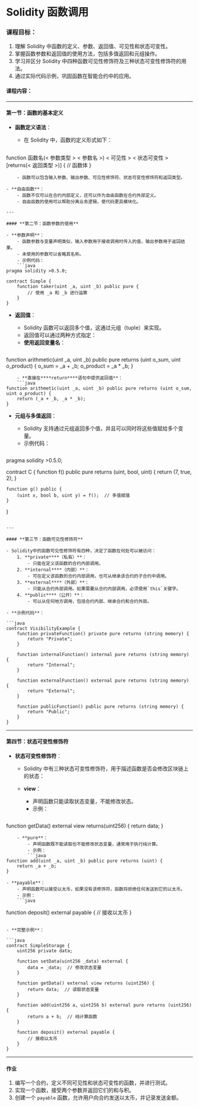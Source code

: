 # Solidity 函数调用

### **课程目标：**

1. 理解 Solidity 中函数的定义、参数、返回值、可见性和状态可变性。
2. 掌握函数参数和返回值的使用方法，包括多值返回和元组操作。
3. 学习并区分 Solidity 中四种函数可见性修饰符及三种状态可变性修饰符的用法。
4. 通过实际代码示例，巩固函数在智能合约中的应用。

#### **课程内容：**

---

#### **第一节：函数的基本定义**

- **函数定义语法**：
  - 在 Solidity 中，函数的定义形式如下：

  ```java
  ```

function 函数名(< 参数类型 > < 参数名 >) < 可见性 > < 状态可变性 > [returns(< 返回类型 >)] {
// 函数体
}

```
	- 函数可以包含输入参数、输出参数、可见性修饰符、状态可变性修饰符和返回类型。

- **自由函数**：
	- 函数不仅可以在合约内部定义，还可以作为自由函数在合约外部定义。
	- 自由函数的使用可以帮助分离业务逻辑，使代码更具模块化。

---

#### **第二节：函数参数的使用**

- **参数声明**：
	- 函数参数与变量声明类似，输入参数用于接收调用时传入的值，输出参数用于返回结果。
	- 未使用的参数可以省略其名称。
	- 示例代码：
	```java
pragma solidity >0.5.0;

contract Simple {
    function taker(uint _a, uint _b) public pure {
        // 使用 _a 和 _b 进行运算
    }
}
```

- **返回值**：
  - Solidity 函数可以返回多个值，这通过元组（tuple）来实现。
  - 返回值可以通过两种方式指定：
  - **使用返回变量名**：

  ```java
  ```

function arithmetic(uint _a, uint _b) public pure returns (uint o_sum, uint o_product) {
o_sum = _a + _b;
o_product = _a * _b;
}

```
	- **直接在****return****语句中提供返回值**：
	```java
function arithmetic(uint _a, uint _b) public pure returns (uint o_sum, uint o_product) {
    return (_a + _b, _a * _b);
}
```

- **元组与多值返回**：
  - Solidity 支持通过元组返回多个值，并且可以同时将这些值赋给多个变量。
  - 示例代码：

  ```java
  ```

pragma solidity >0.5.0;

contract C {
function f() public pure returns (uint, bool, uint) {
return (7, true, 2);
}

```
function g() public {
    (uint x, bool b, uint y) = f();  // 多值赋值
}
```

}

```

---

#### **第三节：函数可见性修饰符**

- Solidity中的函数可见性修饰符有四种，决定了函数在何处可以被访问：
	1. **private****（私有）**：
		- 只能在定义该函数的合约内部调用。
	2. **internal****（内部）**：
		- 可在定义该函数的合约内部调用，也可从继承该合约的子合约中调用。
	3. **external****（外部）**：
		- 只能从合约外部调用。如果需要从合约内部调用，必须使用`this`关键字。
	4. **public****（公开）**：
		- 可以从任何地方调用，包括合约内部、继承合约和合约外部。

- **示例代码**： 

```java
contract VisibilityExample {
    function privateFunction() private pure returns (string memory) {
        return "Private";
    }
    
    function internalFunction() internal pure returns (string memory) {
        return "Internal";
    }
    
    function externalFunction() external pure returns (string memory) {
        return "External";
    }
    
    function publicFunction() public pure returns (string memory) {
        return "Public";
    }
}
```

---

#### **第四节：状态可变性修饰符**

- **状态可变性修饰符**：
  - Solidity 中有三种状态可变性修饰符，用于描述函数是否会修改区块链上的状态：
  - **view**：
    - 声明函数只能读取状态变量，不能修改状态。
    - 示例：

    ```java
    ```

function getData() external view returns(uint256) {
return data;
}

```
	- **pure**：
		- 声明函数既不能读取也不能修改状态变量，通常用于执行纯计算。
		- 示例：
		```java
function add(uint _a, uint _b) public pure returns (uint) {
    return _a + _b;
}
```

```
- **payable**：
	- 声明函数可以接受以太币，如果没有该修饰符，函数将拒绝任何发送到它的以太币。
	- 示例：
	```java
```

function deposit() external payable {
// 接收以太币
}

```

- **完整示例**： 

```java
contract SimpleStorage {
    uint256 private data;

    function setData(uint256 _data) external {
        data = _data;  // 修改状态变量
    }

    function getData() external view returns (uint256) {
        return data;  // 读取状态变量
    }

    function add(uint256 a, uint256 b) external pure returns (uint256) {
        return a + b;  // 纯计算函数
    }

    function deposit() external payable {
        // 接收以太币
    }
}
```

---

#### **作业**

1. 编写一个合约，定义不同可见性和状态可变性的函数，并进行测试。
2. 实现一个函数，接受两个参数并返回它们的和与积。
3. 创建一个 `payable` 函数，允许用户向合约发送以太币，并记录发送金额。

